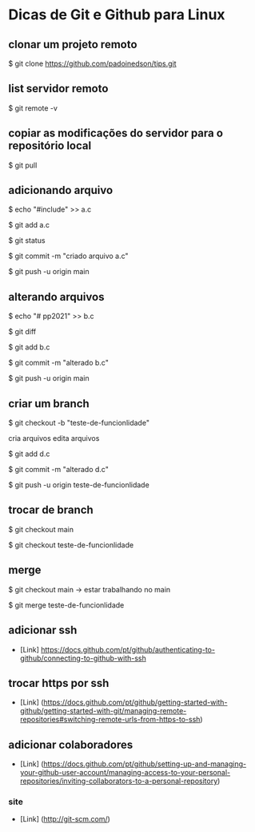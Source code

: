 # Dicas de Git e Github para Linux




## clonar um projeto remoto

$ git clone https://github.com/padoinedson/tips.git





## list servidor remoto

$ git remote -v




## copiar as modificações do servidor para o repositório local

$ git pull




## adicionando arquivo
 
$ echo "#include" >> a.c

$ git add a.c 

$ git status

$ git commit -m "criado arquivo a.c"

$ git push -u origin main




## alterando arquivos

 
$ echo "# pp2021" >> b.c

$ git diff

$ git add b.c 

$ git commit -m "alterado b.c"

$ git push -u origin main






## criar um branch


$ git checkout -b "teste-de-funcionlidade"

cria arquivos
edita arquivos

$ git add d.c 

$ git commit -m "alterado d.c"

$ git push -u origin teste-de-funcionlidade



## trocar de branch

$ git checkout main


$ git checkout teste-de-funcionlidade




## merge


$ git checkout main  -> estar trabalhando no main

$ git merge teste-de-funcionlidade









## adicionar ssh
* [Link] https://docs.github.com/pt/github/authenticating-to-github/connecting-to-github-with-ssh



## trocar https por ssh
* [Link] (https://docs.github.com/pt/github/getting-started-with-github/getting-started-with-git/managing-remote-repositories#switching-remote-urls-from-https-to-ssh)




## adicionar colaboradores
* [Link] (https://docs.github.com/pt/github/setting-up-and-managing-your-github-user-account/managing-access-to-your-personal-repositories/inviting-collaborators-to-a-personal-repository)



### site 
* [Link] (http://git-scm.com/)